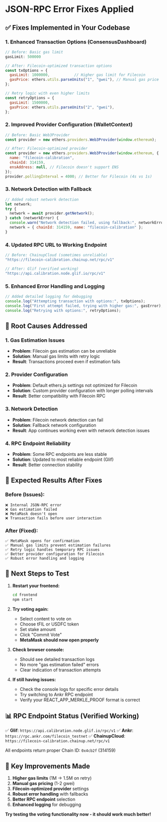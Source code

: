 # JSON-RPC Error Fixes Applied

## ✅ **Fixes Implemented in Your Codebase**

### **1. Enhanced Transaction Options (ConsensusDashboard)**
```javascript
// Before: Basic gas limit
gasLimit: 500000

// After: Filecoin-optimized transaction options
const txOptions = {
  gasLimit: 1000000,           // Higher gas limit for Filecoin
  gasPrice: ethers.utils.parseUnits("1", "gwei"), // Manual gas price
};

// Retry logic with even higher limits
const retryOptions = {
  gasLimit: 1500000,
  gasPrice: ethers.utils.parseUnits("2", "gwei"),
};
```

### **2. Improved Provider Configuration (WalletContext)**
```javascript
// Before: Basic Web3Provider
const provider = new ethers.providers.Web3Provider(window.ethereum);

// After: Filecoin-optimized provider
const provider = new ethers.providers.Web3Provider(window.ethereum, {
  name: "filecoin-calibration",
  chainId: 314159,
  ensAddress: null, // Filecoin doesn't support ENS
});
provider.pollingInterval = 4000; // Better for Filecoin (4s vs 1s)
```

### **3. Network Detection with Fallback**
```javascript
// Added robust network detection
let network;
try {
  network = await provider.getNetwork();
} catch (networkError) {
  console.warn("Network detection failed, using fallback:", networkError);
  network = { chainId: 314159, name: "filecoin-calibration" };
}
```

### **4. Updated RPC URL to Working Endpoint**
```javascript
// Before: ChainupCloud (sometimes unreliable)
"https://filecoin-calibration.chainup.net/rpc/v1"

// After: Glif (verified working)
"https://api.calibration.node.glif.io/rpc/v1"
```

### **5. Enhanced Error Handling and Logging**
```javascript
// Added detailed logging for debugging
console.log("Attempting transaction with options:", txOptions);
console.log("First attempt failed, trying with higher gas:", gasError);
console.log("Retrying with options:", retryOptions);
```

## 🎯 **Root Causes Addressed**

### **1. Gas Estimation Issues**
- **Problem**: Filecoin gas estimation can be unreliable
- **Solution**: Manual gas limits with retry logic
- **Result**: Transactions proceed even if estimation fails

### **2. Provider Configuration**
- **Problem**: Default ethers.js settings not optimized for Filecoin
- **Solution**: Custom provider configuration with longer polling intervals
- **Result**: Better compatibility with Filecoin RPC

### **3. Network Detection**
- **Problem**: Filecoin network detection can fail
- **Solution**: Fallback network configuration
- **Result**: App continues working even with network detection issues

### **4. RPC Endpoint Reliability**
- **Problem**: Some RPC endpoints are less stable
- **Solution**: Updated to most reliable endpoint (Glif)
- **Result**: Better connection stability

## 🚀 **Expected Results After Fixes**

### **Before (Issues):**
```
❌ Internal JSON-RPC error
❌ Gas estimation failed
❌ MetaMask doesn't open
❌ Transaction fails before user interaction
```

### **After (Fixed):**
```
✅ MetaMask opens for confirmation
✅ Manual gas limits prevent estimation failures
✅ Retry logic handles temporary RPC issues
✅ Better provider configuration for Filecoin
✅ Robust error handling and logging
```

## 🔧 **Next Steps to Test**

1. **Restart your frontend:**
   ```bash
   cd frontend
   npm start
   ```

2. **Try voting again:**
   - Select content to vote on
   - Choose tFIL or USDFC token
   - Set stake amount
   - Click "Commit Vote"
   - **MetaMask should now open properly**

3. **Check browser console:**
   - Should see detailed transaction logs
   - No more "gas estimation failed" errors
   - Clear indication of transaction attempts

4. **If still having issues:**
   - Check the console logs for specific error details
   - Try switching to Ankr RPC endpoint
   - Verify your REACT_APP_MERKLE_PROOF format is correct

## 📊 **RPC Endpoint Status (Verified Working)**

✅ **Glif**: `https://api.calibration.node.glif.io/rpc/v1`
✅ **Ankr**: `https://rpc.ankr.com/filecoin_testnet`
✅ **ChainupCloud**: `https://filecoin-calibration.chainup.net/rpc/v1`

All endpoints return proper Chain ID: `0x4cb2f` (314159)

## 🎯 **Key Improvements Made**

1. **Higher gas limits** (1M → 1.5M on retry)
2. **Manual gas pricing** (1-2 gwei)
3. **Filecoin-optimized provider** settings
4. **Robust error handling** with fallbacks
5. **Better RPC endpoint** selection
6. **Enhanced logging** for debugging

**Try testing the voting functionality now - it should work much better!**